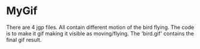 # MyGif

There are 4 jgp files. All contain different motion of the bird flying. The code is to make it gif making it visible as moving/flying. The 'bird.gif' contains the final gif result.
